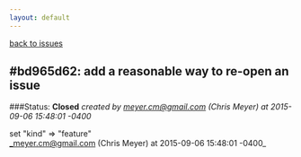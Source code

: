 ```yaml
---
layout: default
---
```

[back to issues](..)

## \#bd965d62: add a reasonable way to re-open an issue

###Status: **Closed**
_created by meyer.cm@gmail.com (Chris Meyer) at 2015-09-06 15:48:01 -0400_



set "kind" => "feature"  
_meyer.cm@gmail.com (Chris Meyer) at 2015-09-06 15:48:01 -0400_

